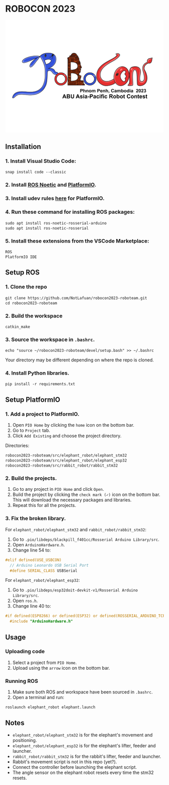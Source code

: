 # ROBOCON 2023
![robocon](assets/000.png)
## Installation
### 1. Install Visual Studio Code:
```shell
snap install code --classic
```
### 2. Install [ROS Noetic](http://wiki.ros.org/noetic/Installation/Ubuntu) and [PlatformIO](https://platformio.org/install/ide?install=vscode).
### 3. Install udev rules [here](https://docs.platformio.org/en/stable/core/installation/udev-rules.html) for PlatformIO.
### 4. Run these command for installing ROS packages:
```shell
sudo apt install ros-noetic-rosserial-arduino
sudo apt install ros-noetic-rosserial
```
### 5. Install these extensions from the VSCode Marketplace:
```
ROS
PlatformIO IDE
```

## Setup ROS
### 1. Clone the repo
```shell
git clone https://github.com/NotLafuan/robocon2023-roboteam.git
cd robocon2023-roboteam
```
### 2. Build the workspace
```shell
catkin_make
```
### 3. Source the workspace in `.bashrc`.
```shell
echo "source ~/robocon2023-roboteam/devel/setup.bash" >> ~/.bashrc
```
Your directory may be different depending on where the repo is cloned.
### 4. Install Python libraries.
```shell
pip install -r requirements.txt
```
## Setup PlatformIO
### 1. Add a project to PlatformIO.
1. Open `PIO Home` by clicking the `home` icon on the bottom bar.
2. Go to `Project` tab.
3. Click `Add Existing` and choose the project directory.

Directories:
```
robocon2023-roboteam/src/elephant_robot/elephant_stm32
robocon2023-roboteam/src/elephant_robot/elephant_esp32
robocon2023-roboteam/src/rabbit_robot/rabbit_stm32
```
### 2. Build the projects.
1. Go to any project in `PIO Home` and click `Open`.
2. Build the project by clicking the `check mark (✓)` icon on the bottom bar. This will download the necessary packages and libraries.
3. Repeat this for all the projects.
### 3. Fix the broken library.
For `elephant_robot/elephant_stm32` and `rabbit_robot/rabbit_stm32`:
1. Go to `.pio/libdeps/blackpill_f401cc/Rosserial Arduino Library/src`.
2. Open `ArduinoHardware.h`.
3. Change line 54 to:
```c
#elif defined(USE_USBCON)
  // Arduino Leonardo USB Serial Port
  #define SERIAL_CLASS USBSerial
```

For `elephant_robot/elephant_esp32`:
1. Go to `.pio/libdeps/esp32doit-devkit-v1/Rosserial Arduino Library/src`.
2. Open `ros.h`.
3. Change line 40 to:
```c
#if defined(ESP8266) or defined(ESP32) or defined(ROSSERIAL_ARDUINO_TCP)
  #include "ArduinoHardware.h"
```
## Usage
### Uploading code
1. Select a project from `PIO Home`.
2. Upload using the `arrow` icon on the bottom bar.
### Running ROS
1. Make sure both ROS and workspace have been sourced in `.bashrc`.
2. Open a terminal and run:
```shell
roslaunch elephant_robot elephant.launch
```
## Notes
- `elephant_robot/elephant_stm32` is for the elephant's movement and positioning.
- `elephant_robot/elephant_esp32` is for the elephant's lifter, feeder and launcher.
- `rabbit_robot/rabbit_stm32` is for the rabbit's lifter, feeder and launcher.
- Rabbit's movement script is not in this repo (yet?).
- Connect the controller before launching the elephant script.
- The angle sensor on the elephant robot resets every time the stm32 resets.